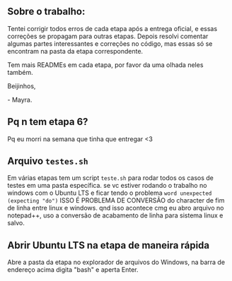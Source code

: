 ## Sobre o trabalho:

Tentei corrigir todos erros de cada etapa após a entrega oficial, e essas correções se propagam para outras etapas.
Depois resolvi comentar algumas partes interessantes e correções no código, mas essas só se encontram na pasta da etapa correspondente.

Tem mais READMEs em cada etapa, por favor da uma olhada neles também.

Beijinhos,

\- Mayra.

## Pq n tem etapa 6?

Pq eu morri na semana que tinha que entregar <3

## Arquivo `testes.sh`

Em várias etapas tem um script `teste.sh` para rodar todos os casos de testes em uma pasta específica. se vc estiver rodando o trabalho no windows com o Ubuntu LTS e ficar tendo o problema `word unexpected (expecting "do")` ISSO É PROBLEMA DE CONVERSÃO do character de fim de linha entre linux e windows. qnd isso acontece cmg eu abro arquivo no notepad++, uso a conversão de acabamento de linha para sistema linux e salvo.

## Abrir Ubuntu LTS na etapa de maneira rápida
Abre a pasta da etapa no explorador de arquivos do Windows, na barra de endereço acima digita "bash" e aperta Enter.

